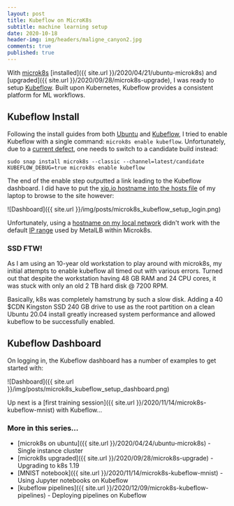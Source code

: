 ```yaml
---
layout: post
title: Kubeflow on MicroK8s
subtitle: machine learning setup
date: 2020-10-18
header-img: img/headers/maligne_canyon2.jpg
comments: true
published: true
---
```


With [microk8s](https://microk8s.io/) [installed]({{ site.url }}/2020/04/21/ubuntu-microk8s) and [upgraded]({{ site.url }}/2020/09/28/microk8s-upgrade), I was ready to setup [Kubeflow](https://www.kubeflow.org/docs/about/kubeflow/).  Built upon Kubernetes, Kubeflow provides a consistent platform for ML workflows.

## Kubeflow Install
Following the install guides from both [Ubuntu](https://microk8s.io/docs/addon-kubeflow) and [Kubeflow](https://www.kubeflow.org/docs/started/workstation/getting-started-multipass/), I tried to enable Kubeflow with a single command: `microk8s enable kubeflow`.  Unfortunately, due to a [current defect](https://github.com/ubuntu/microk8s/issues/1439), one needs to switch to a candidate build instead:
```
sudo snap install microk8s --classic --channel=latest/candidate
KUBEFLOW_DEBUG=true microk8s enable kubeflow
```
The end of the enable step outputted a link leading to the Kubeflow dashboard.  I did have to put the [xip.io hostname into the hosts file](https://github.com/ubuntu/microk8s/issues/1140#issuecomment-660044973) of my laptop to browse to the site however:

![Dashboard]({{ site.url }}/img/posts/microk8s_kubeflow_setup_login.png)

Unfortunately, using a [hostname on my local network](https://github.com/ubuntu/microk8s/issues/817#issuecomment-609857923) didn't work with the default [IP range](https://metallb.universe.tf/configuration/) used by MetalLB within Microk8s.

### SSD FTW! 
As I am using an 10-year old workstation to play around with microk8s, my initial attempts to enable kubeflow all timed out with various errors.  Turned out that despite the workstation having 48 GB RAM and 24 CPU cores, it was stuck with only an old 2 TB hard disk @ 7200 RPM.  

Basically, k8s was completely hamstrung by such a slow disk. Adding a 40 $CDN Kingston SSD 240 GB drive to use as the root partition on a clean Ubuntu 20.04 install greatly increased system performance and allowed kubeflow to be successfully enabled.

## Kubeflow Dashboard

On logging in, the Kubeflow dashboard has a number of examples to get started with:

![Dashboard]({{ site.url }}/img/posts/microk8s_kubeflow_setup_dashboard.png)

Up next is a [first training session]({{ site.url }}/2020/11/14/microk8s-kubeflow-mnist) with Kubeflow...

### More in this series...
* [microk8s on ubuntu]({{ site.url }}/2020/04/24/ubuntu-microk8s) - Single instance cluster
* [microk8s upgraded]({{ site.url }}/2020/09/28/microk8s-upgrade) - Upgrading to k8s 1.19
* [MNIST notebook]({{ site.url }}/2020/11/14/microk8s-kubeflow-mnist) - Using Jupyter notebooks on Kubeflow
* [kubeflow pipelines]({{ site.url }}/2020/12/09/microk8s-kubeflow-pipelines) - Deploying pipelines on Kubeflow
